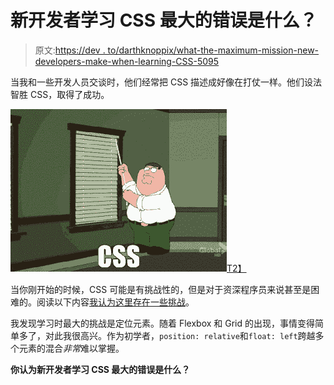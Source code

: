 # 新开发者学习 CSS 最大的错误是什么？

> 原文:[https://dev . to/darthknoppix/what-the-maximum-mission-new-developers-make-when-learning-CSS-5095](https://dev.to/darthknoppix/what-is-the-biggest-mistake-new-developers-make-when-learning-css-5095)

当我和一些开发人员交谈时，他们经常把 CSS 描述成好像在打仗一样。他们设法智胜 CSS，取得了成功。

[![Peter Griffin from family guy trying to adjust blinds](img/dcb149d9c620dbbad9e0342e1e167eb2.png)T2】](https://i.giphy.com/media/13XW2MJE0XCoM0/giphy.gif)

当你刚开始的时候，CSS 可能是有挑战性的，但是对于资深程序员来说甚至是困难的。阅读以下内容[我认为这里存在一些挑战](https://dev.to/darthknoppix/why-css-is-difficult-to-get-right-5a8e)。

我发现学习时最大的挑战是定位元素。随着 Flexbox 和 Grid 的出现，事情变得简单多了，对此我很高兴。作为初学者，`position: relative`和`float: left`跨越多个元素的混合*非常*难以掌握。

**你认为新开发者学习 CSS 最大的错误是什么？**